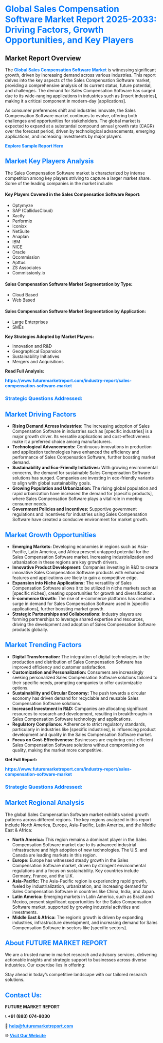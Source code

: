 <h1 style="color: #007BFF;">Global Sales Compensation Software Market Report 2025-2033: Driving Factors, Growth Opportunities, and Key Players</h1>

<section id="overview">
<h2>Market Report Overview</h2>
<p>The <a href="https://www.futuremarketreport.com/industry-report/sales-compensation-software-market" style="color: #007BFF; text-decoration: none;"><strong>Global Sales Compensation Software Market</strong></a> is witnessing significant growth, driven by increasing demand across various industries. This report delves into the key aspects of the Sales Compensation Software market, providing a comprehensive analysis of its current status, future potential, and challenges. The demand for Sales Compensation Software has surged due to its wide-ranging applications in industries such as [insert industries], making it a critical component in modern-day [applications].</p>
<p>As consumer preferences shift and industries innovate, the Sales Compensation Software market continues to evolve, offering both challenges and opportunities for stakeholders. The global market is expected to expand at a substantial compound annual growth rate (CAGR) over the forecast period, driven by technological advancements, emerging applications, and increasing investments by major players.</p>
</section>

<section id="overview">
<p><a href="https://www.futuremarketreport.com/request-sample/reportId=41018" style="color: #007BFF; text-decoration: none;"><strong>Explore Sample Report Here</strong></a></p>
</section>

<section id="key-players">
<h2 style="color: #007BFF;">Market Key Players Analysis</h2>
<p>The Sales Compensation Software market is characterized by intense competition among key players striving to capture a larger market share. Some of the leading companies in the market include:</p>
<h4>Key Players Covered in the Sales Compensation Software Report:</h4>
<ul><li>Optymyze</li><li>SAP (CallidusCloud)</li><li>Xactly</li><li>Performio</li><li>Iconixx</li><li>NetSuite</li><li>Anaplan</li><li>IBM</li><li>NICE</li><li>Oracle</li><li>Qcommission</li><li>Apttus</li><li>ZS Associates</li><li>Commissionly.io</li></ul>
<h4>Sales Compensation Software Market Segmentation by Type:</h4>
<ul><li>Cloud Based</li><li>Web Based</li></ul>

<h4>Sales Compensation Software Market Segmentation by Application:</h4>
<ul><li>Large Enterprises</li><li>SMEs</li></ul>
<p><strong>Key Strategies Adopted by Market Players:</strong></p>
<ul>
<li>Innovation and R&D</li>
<li>Geographical Expansion</li>
<li>Sustainability Initiatives</li>
<li>Mergers and Acquisitions</li>
</ul>
</section>

<section>
<p><strong>Read Full Analysis: </strong></p><a href="https://www.futuremarketreport.com/industry-report/sales-compensation-software-market" style="color: #007BFF; text-decoration: none;"><strong>https://www.futuremarketreport.com/industry-report/sales-compensation-software-market</strong></a>
<h3 style="color: #007BFF;">Strategic Questions Addressed:</h3>
</section>

<section id="driving-factors">
<h2 style="color: #007BFF;">Market Driving Factors</h2>
<ul>
<li><strong>Rising Demand Across Industries:</strong> The increasing adoption of Sales Compensation Software in industries such as [specific industries] is a major growth driver. Its versatile applications and cost-effectiveness make it a preferred choice among manufacturers.</li>
<li><strong>Technological Advancements:</strong> Continuous innovations in production and application technologies have enhanced the efficiency and performance of Sales Compensation Software, further boosting market demand.</li>
<li><strong>Sustainability and Eco-Friendly Initiatives:</strong> With growing environmental concerns, the demand for sustainable Sales Compensation Software solutions has surged. Companies are investing in eco-friendly variants to align with global sustainability goals.</li>
<li><strong>Growing Population and Urbanization:</strong> The rising global population and rapid urbanization have increased the demand for [specific products], where Sales Compensation Software plays a vital role in meeting consumer needs.</li>
<li><strong>Government Policies and Incentives:</strong> Supportive government regulations and incentives for industries using Sales Compensation Software have created a conducive environment for market growth.</li>
</ul>
</section>

<section id="growth-opportunities">
<h2 style="color: #007BFF;">Market Growth Opportunities</h2>
<ul>
<li><strong>Emerging Markets:</strong> Developing economies in regions such as Asia-Pacific, Latin America, and Africa present untapped potential for the Sales Compensation Software market. Increasing industrialization and urbanization in these regions are key growth drivers.</li>
<li><strong>Innovative Product Development:</strong> Companies investing in R&D to create innovative Sales Compensation Software products with enhanced features and applications are likely to gain a competitive edge.</li>
<li><strong>Expansion into Niche Applications:</strong> The versatility of Sales Compensation Software allows it to be utilized in niche markets such as [specific niches], creating opportunities for growth and diversification.</li>
<li><strong>E-commerce Growth:</strong> The rise of e-commerce platforms has created a surge in demand for Sales Compensation Software used in [specific applications], further boosting market growth.</li>
<li><strong>Strategic Partnerships and Collaborations:</strong> Industry players are forming partnerships to leverage shared expertise and resources, driving the development and adoption of Sales Compensation Software products globally.</li>
</ul>
</section>

<section id="trending-factors">
<h2 style="color: #007BFF;">Market Trending Factors</h2>
<ul>
<li><strong>Digital Transformation:</strong> The integration of digital technologies in the production and distribution of Sales Compensation Software has improved efficiency and customer satisfaction.</li>
<li><strong>Customization and Personalization:</strong> Consumers are increasingly seeking personalized Sales Compensation Software solutions tailored to their specific needs, prompting companies to offer customizable options.</li>
<li><strong>Sustainability and Circular Economy:</strong> The push towards a circular economy has driven demand for recyclable and reusable Sales Compensation Software solutions.</li>
<li><strong>Increased Investment in R&D:</strong> Companies are allocating significant resources to research and development, resulting in breakthroughs in Sales Compensation Software technology and applications.</li>
<li><strong>Regulatory Compliance:</strong> Adherence to strict regulatory standards, particularly in industries like [specific industries], is influencing product development and quality in the Sales Compensation Software market.</li>
<li><strong>Focus on Cost-Effectiveness:</strong> Businesses are exploring cost-efficient Sales Compensation Software solutions without compromising on quality, making the market more competitive.</li>
</ul>
</section>

<section>
<p><strong>Get Full Report: </strong></p><a href="https://www.futuremarketreport.com/industry-report/sales-compensation-software-market" style="color: #007BFF; text-decoration: none;"><strong>https://www.futuremarketreport.com/industry-report/sales-compensation-software-market</strong></a>
<h3 style="color: #007BFF;">Strategic Questions Addressed:</h3>
</section>


<section id="regional-analysis">
<h2 style="color: #007BFF;">Market Regional Analysis</h2>
<p>The global Sales Compensation Software market exhibits varied growth patterns across different regions. The key regions analyzed in this report include North America, Europe, Asia-Pacific, Latin America, and the Middle East & Africa:</p>
<ul>
<li><strong>North America:</strong> This region remains a dominant player in the Sales Compensation Software market due to its advanced industrial infrastructure and high adoption of new technologies. The U.S. and Canada are leading markets in this region.</li>
<li><strong>Europe:</strong> Europe has witnessed steady growth in the Sales Compensation Software market, driven by stringent environmental regulations and a focus on sustainability. Key countries include Germany, France, and the U.K.</li>
<li><strong>Asia-Pacific:</strong> The Asia-Pacific region is experiencing rapid growth, fueled by industrialization, urbanization, and increasing demand for Sales Compensation Software in countries like China, India, and Japan.</li>
<li><strong>Latin America:</strong> Emerging markets in Latin America, such as Brazil and Mexico, present significant opportunities for the Sales Compensation Software market, supported by growing industrial activities and investments.</li>
<li><strong>Middle East & Africa:</strong> The region’s growth is driven by expanding industries, infrastructure development, and increasing demand for Sales Compensation Software in sectors like [specific sectors].</li>
</ul>
</section>

<footer>
<h2 style="color: #007BFF;">About FUTURE MARKET REPORT</h2>
<p>We are a trusted name in market research and advisory services, delivering actionable insights and strategic support to businesses across diverse industries. Our expertise lies in offering:</p>

<p>Stay ahead in today’s competitive landscape with our tailored research solutions.</p>

<h2 style="color: #007BFF;">Contact Us:</h2>
<p><strong>FUTURE MARKET REPORT</strong></p>
<p>📞 <strong>+91 (883) 074-8030</strong></p>
<p>📧 <strong><a href="mailto:help@futuremarketreport.com" style="color: #007BFF;">help@futuremarketreport.com</a></strong></p>
<p>🌐 <strong><a href="https://www.futuremarketreport.com/" style="color: #007BFF;">Visit Our Website</a></strong></p>
</footer>